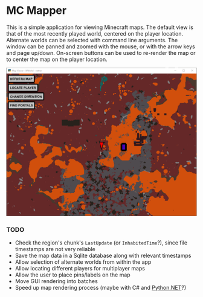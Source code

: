 # MC Mapper

This is a simple application for viewing Minecraft maps.  The default view is that
of the most recently played world, centered on the player location.  Alternate worlds
can be selected with command line arguments.  The window can be panned and zoomed
with the mouse, or with the arrow keys and page up/down.  On-screen buttons can
be used to re-render the map or to center the map on the player location.

![Screenshot](https://raw.githubusercontent.com/jabbequbs/mcmapper/master/screenshot.png)

### TODO
* Check the region's chunk's `LastUpdate` (or `InhabitedTime`?), since file timestamps are not very reliable
* Save the map data in a Sqlite database along with relevant timestamps
* Allow selection of alternate worlds from within the app
* Allow locating different players for multiplayer maps
* Allow the user to place pins/labels on the map
* Move GUI rendering into batches
* Speed up map rendering process (maybe with C# and [Python.NET](https://pypi.org/project/pythonnet/)?)
